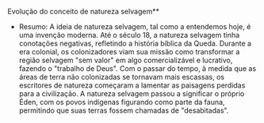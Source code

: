 Evolução do conceito de natureza selvagem**
   - Resumo: A ideia de natureza selvagem, tal como a entendemos hoje, é uma invenção moderna. Até o século 18, a natureza selvagem tinha conotações negativas, refletindo a história bíblica da Queda. Durante a era colonial, os colonizadores viam sua missão como transformar a região selvagem "sem valor" em algo comercializável e lucrativo, fazendo o "trabalho de Deus". Com o passar do tempo, à medida que as áreas de terra não colonizadas se tornavam mais escassas, os escritores de natureza começaram a lamentar as paisagens perdidas para a civilização. A natureza selvagem passou a significar o próprio Éden, com os povos indígenas figurando como parte da fauna, permitindo que suas terras fossem chamadas de "desabitadas".